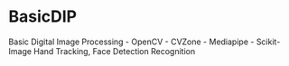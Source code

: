 # BasicDIP
Basic Digital Image Processing - OpenCV - CVZone - Mediapipe - Scikit-Image Hand Tracking, Face Detection Recognition
